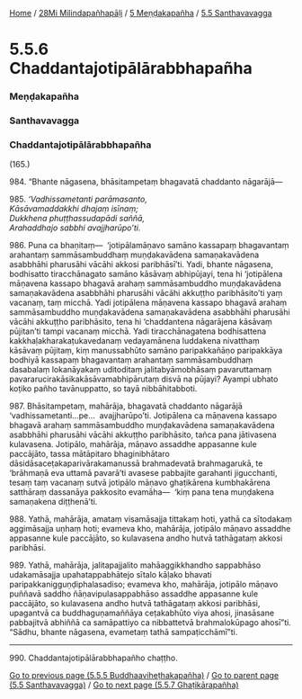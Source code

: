 
[Home](/) / [28Mi Milindapañhapāḷi](../../../28Mi.md) / [5 Meṇḍakapañha](../../5.md) / [5.5 Santhavavagga](../5.5.md)

# 5.5.6 Chaddantajotipālārabbhapañha

### Meṇḍakapañha

### Santhavavagga

### Chaddantajotipālārabbhapañha

(165.)

984\. “Bhante nāgasena, bhāsitampetaṃ bhagavatā chaddanto nāgarājā—

985\. _‘Vadhissametanti parāmasanto,_  
_Kāsāvamaddakkhi dhajaṃ isīnaṃ;_  
_Dukkhena phuṭṭhassudapādi saññā,_  
_Arahaddhajo sabbhi avajjharūpo’ti._  


986\. Puna ca bhaṇitaṃ—  ‘jotipālamāṇavo samāno kassapaṃ bhagavantaṃ arahantaṃ sammāsambuddhaṃ muṇḍakavādena samaṇakavādena asabbhāhi pharusāhi vācāhi akkosi paribhāsī’ti. Yadi, bhante nāgasena, bodhisatto tiracchānagato samāno kāsāvaṃ abhipūjayi, tena hi ‘jotipālena māṇavena kassapo bhagavā arahaṃ sammāsambuddho muṇḍakavādena samaṇakavādena asabbhāhi pharusāhi vācāhi akkuṭṭho paribhāsito’ti yaṃ vacanaṃ, taṃ micchā. Yadi jotipālena māṇavena kassapo bhagavā arahaṃ sammāsambuddho muṇḍakavādena samaṇakavādena asabbhāhi pharusāhi vācāhi akkuṭṭho paribhāsito, tena hi ‘chaddantena nāgarājena kāsāvaṃ pūjitan’ti tampi vacanaṃ micchā. Yadi tiracchānagatena bodhisattena kakkhaḷakharakaṭukavedanaṃ vedayamānena luddakena nivatthaṃ kāsāvaṃ pūjitaṃ, kiṃ manussabhūto samāno paripakkañāṇo paripakkāya bodhiyā kassapaṃ bhagavantaṃ arahantaṃ sammāsambuddhaṃ dasabalaṃ lokanāyakaṃ uditoditaṃ jalitabyāmobhāsaṃ pavaruttamaṃ pavararucirakāsikakāsāvamabhipārutaṃ disvā na pūjayi? Ayampi ubhato koṭiko pañho tavānuppatto, so tayā nibbāhitabboti.

987\. Bhāsitampetaṃ, mahārāja, bhagavatā chaddanto nāgarājā ‘vadhissametanti…pe…  avajjharūpo’ti. Jotipālena ca māṇavena kassapo bhagavā arahaṃ sammāsambuddho muṇḍakavādena samaṇakavādena asabbhāhi pharusāhi vācāhi akkuṭṭho paribhāsito, tañca pana jātivasena kulavasena. Jotipālo, mahārāja, māṇavo assaddhe appasanne kule paccājāto, tassa mātāpitaro bhaginibhātaro dāsidāsaceṭakaparivārakamanussā brahmadevatā brahmagarukā, te ‘brāhmaṇā eva uttamā pavarā’ti avasese pabbajite garahanti jigucchanti, tesaṃ taṃ vacanaṃ sutvā jotipālo māṇavo ghaṭikārena kumbhakārena satthāraṃ dassanāya pakkosito evamāha—  ‘kiṃ pana tena muṇḍakena samaṇakena diṭṭhenā’ti.

988\. Yathā, mahārāja, amataṃ visamāsajja tittakaṃ hoti, yathā ca sītodakaṃ aggimāsajja uṇhaṃ hoti; evameva kho, mahārāja, jotipālo māṇavo assaddhe appasanne kule paccājāto, so kulavasena andho hutvā tathāgataṃ akkosi paribhāsi.

989\. Yathā, mahārāja, jalitapajjalito mahāaggikkhandho sappabhāso udakamāsajja upahatappabhātejo sītalo kāḷako bhavati paripakkanigguṇḍiphalasadiso; evameva kho, mahārāja, jotipālo māṇavo puññavā saddho ñāṇavipulasappabhāso assaddhe appasanne kule paccājāto, so kulavasena andho hutvā tathāgataṃ akkosi paribhāsi, upagantvā ca buddhaguṇamaññāya ceṭakabhūto viya ahosi, jinasāsane pabbajitvā abhiññā ca samāpattiyo ca nibbattetvā brahmalokūpago ahosī”ti. “Sādhu, bhante nāgasena, evametaṃ tathā sampaṭicchāmī”ti.

---

990\. Chaddantajotipālārabbhapañho chaṭṭho.



[Go to previous page (5.5.5 Buddhaaviheṭhakapañha)](5.5.5.md) / [Go to parent page (5.5 Santhavavagga)](../5.5.md) / [Go to next page (5.5.7 Ghaṭikārapañha)](5.5.7.md)


